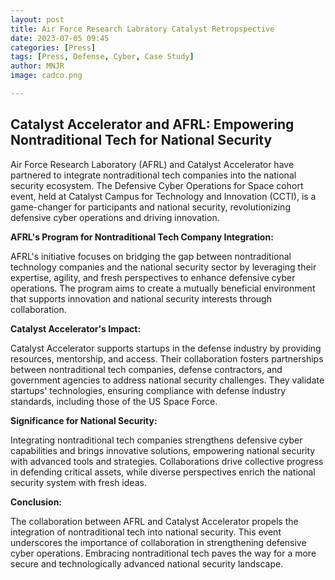 ```yaml
---
layout: post
title: Air Force Research Labratory Catalyst Retropspective
date: 2023-07-05 09:45
categories: [Press]
tags: [Press, Defense, Cyber, Case Study]
author: MNJR
image: cadco.png

---
```

## Catalyst Accelerator and AFRL: Empowering Nontraditional Tech for National Security
Air Force Research Laboratory (AFRL) and Catalyst Accelerator have partnered to integrate nontraditional tech companies into the national security ecosystem. The Defensive Cyber Operations for Space cohort event, held at Catalyst Campus for Technology and Innovation (CCTI), is a game-changer for participants and national security, revolutionizing defensive cyber operations and driving innovation.

**AFRL's Program for Nontraditional Tech Company Integration:**

AFRL's initiative focuses on bridging the gap between nontraditional technology companies and the national security sector by leveraging their expertise, agility, and fresh perspectives to enhance defensive cyber operations. The program aims to create a mutually beneficial environment that supports innovation and national security interests through collaboration.

**Catalyst Accelerator's Impact:**

Catalyst Accelerator supports startups in the defense industry by providing resources, mentorship, and access. Their collaboration fosters partnerships between nontraditional tech companies, defense contractors, and government agencies to address national security challenges. They validate startups' technologies, ensuring compliance with defense industry standards, including those of the US Space Force.

**Significance for National Security:**

Integrating nontraditional tech companies strengthens defensive cyber capabilities and brings innovative solutions, empowering national security with advanced tools and strategies. Collaborations drive collective progress in defending critical assets, while diverse perspectives enrich the national security system with fresh ideas.

**Conclusion:**

The collaboration between AFRL and Catalyst Accelerator propels the integration of nontraditional tech into national security. This event underscores the importance of collaboration in strengthening defensive cyber operations. Embracing nontraditional tech paves the way for a more secure and technologically advanced national security landscape.
